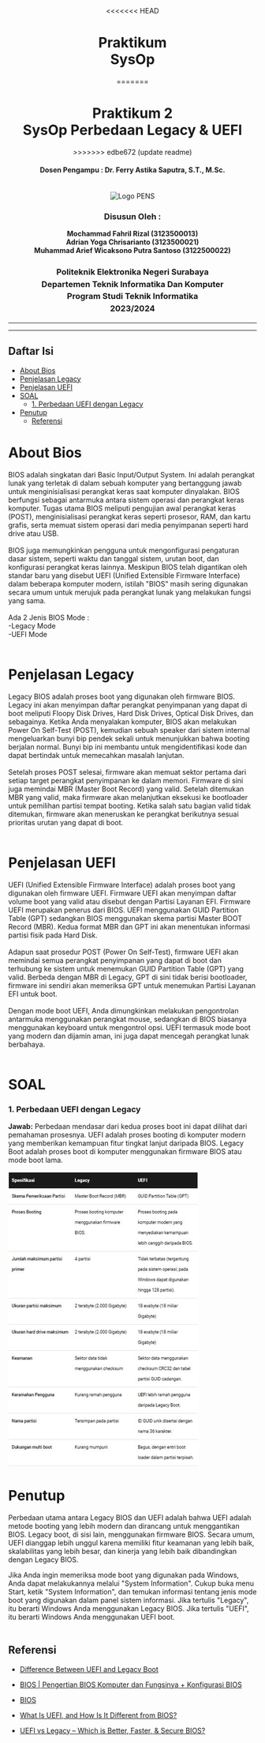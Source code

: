 <div align="center">
<<<<<<< HEAD
  <h1 style="text-align: center;font-weight: bold">Praktikum<br>SysOp</h1>
=======
  <h1 style="text-align: center;font-weight: bold">Praktikum 2<br>SysOp Perbedaan Legacy & UEFI</h1>
>>>>>>> edbe672 (update readme)
  <h4 style="text-align: center;">Dosen Pengampu : Dr. Ferry Astika Saputra, S.T., M.Sc.</h4>
</div>
<br />
<div align="center">
  <img src="https://upload.wikimedia.org/wikipedia/id/4/44/Logo_PENS.png" alt="Logo PENS">
  <h3 style="text-align: center;">Disusun Oleh : </h3>
  <p style="text-align: center;">
    <strong>Mochammad Fahril Rizal (3123500013)</strong><br>
    <strong>Adrian Yoga Chrisarianto (3123500021)</strong><br>
    <strong>Muhammad Arief Wicaksono Putra Santoso (3122500022)</strong>
  </p>

<h3 style="text-align: center;line-height: 1.5">Politeknik Elektronika Negeri Surabaya<br>Departemen Teknik Informatika Dan Komputer<br>Program Studi Teknik Informatika<br>2023/2024</h3>
  <hr><hr>
</div>

## Daftar Isi
- [About Bios](#about-bios)
- [Penjelasan Legacy](#penjelasan-legacy)
- [Penjelasan UEFI](#penjelasan-uefi)
- [SOAL](#soal)
    - [1. Perbedaan UEFI dengan Legacy](#1-perbedaan-uefi-dengan-legacy)
- [Penutup](#penutup)
  - [Referensi](#referensi)

# About Bios
BIOS adalah singkatan dari Basic Input/Output System. Ini adalah perangkat lunak yang terletak di dalam sebuah komputer yang bertanggung jawab untuk menginisialisasi perangkat keras saat komputer dinyalakan. BIOS berfungsi sebagai antarmuka antara sistem operasi dan perangkat keras komputer. Tugas utama BIOS meliputi pengujian awal perangkat keras (POST), menginisialisasi perangkat keras seperti prosesor, RAM, dan kartu grafis, serta memuat sistem operasi dari media penyimpanan seperti hard drive atau USB. <br><br>
 BIOS juga memungkinkan pengguna untuk mengonfigurasi pengaturan dasar sistem, seperti waktu dan tanggal sistem, urutan boot, dan konfigurasi perangkat keras lainnya. Meskipun BIOS telah digantikan oleh standar baru yang disebut UEFI (Unified Extensible Firmware Interface) dalam beberapa komputer modern, istilah "BIOS" masih sering digunakan secara umum untuk merujuk pada perangkat lunak yang melakukan fungsi yang sama. <br><br>
 Ada 2 Jenis BIOS Mode : <br>
 -Legacy Mode <br>
 -UEFI Mode <br><br>

 # Penjelasan Legacy
 Legacy BIOS adalah proses boot yang digunakan oleh firmware BIOS. Legacy ini akan menyimpan daftar perangkat penyimpanan yang dapat di boot meliputi Floopy Disk Drives, Hard Disk Drives, Optical Disk Drives, dan sebagainya. Ketika Anda menyalakan komputer, BIOS akan melakukan Power On Self-Test (POST), kemudian sebuah speaker dari sistem internal mengeluarkan bunyi bip pendek sekali untuk menunjukkan bahwa booting berjalan normal. Bunyi bip ini membantu untuk mengidentifikasi kode dan dapat bertindak untuk memecahkan masalah lanjutan.<br><br>
 Setelah proses POST selesai, firmware akan memuat sektor pertama dari setiap target perangkat penyimpanan ke dalam memori. Firmware di sini juga memindai MBR (Master Boot Record) yang valid. Setelah ditemukan MBR yang valid, maka firmware akan melanjutkan eksekusi ke bootloader untuk pemilihan partisi tempat booting. Ketika salah satu bagian valid tidak ditemukan, firmware akan meneruskan ke perangkat berikutnya sesuai prioritas urutan yang dapat di boot.<br><br>

# Penjelasan UEFI
UEFI (Unified Extensible Firmware Interface) adalah proses boot yang digunakan oleh firmware UEFI. Firmware UEFI akan menyimpan daftar volume boot yang valid atau disebut dengan Partisi Layanan EFI. Firmware UEFI merupakan penerus dari BIOS. UEFI menggunakan GUID Partition Table (GPT) sedangkan BIOS menggunakan skema partisi Master BOOT Record (MBR). Kedua format MBR dan GPT ini akan menentukan informasi partisi fisik pada Hard Disk.<br><br>
Adapun saat prosedur POST (Power On Self-Test), firmware UEFI akan memindai semua perangkat penyimpanan yang dapat di boot dan terhubung ke sistem untuk menemukan GUID Partition Table (GPT) yang valid. Berbeda dengan MBR di Legacy, GPT di sini tidak berisi bootloader, firmware ini sendiri akan memeriksa GPT untuk menemukan Partisi Layanan EFI untuk boot.<br><br>
Dengan mode boot UEFI, Anda dimungkinkan melakukan pengontrolan antarmuka menggunakan perangkat mouse, sedangkan di BIOS biasanya menggunakan keyboard untuk mengontrol opsi. UEFI termasuk mode boot yang modern dan dijamin aman, ini juga dapat mencegah perangkat lunak berbahaya.<br><br>

# SOAL
### 1. Perbedaan UEFI dengan Legacy
**Jawab:**
Perbedaan mendasar dari kedua proses boot ini dapat dilihat dari pemahaman prosesnya. UEFI adalah proses booting di komputer modern yang memberikan kemampuan fitur tingkat lanjut daripada BIOS. Legacy Boot adalah proses boot di komputer menggunakan firmware BIOS atau mode boot lama.

![Tabel](assets/img/Tabel.jpeg)

# Penutup

Perbedaan utama antara Legacy BIOS dan UEFI adalah bahwa UEFI adalah metode booting yang lebih modern dan dirancang untuk menggantikan BIOS. Legacy boot, di sisi lain, menggunakan firmware BIOS. Secara umum, UEFI dianggap lebih unggul karena memiliki fitur keamanan yang lebih baik, skalabilitas yang lebih besar, dan kinerja yang lebih baik dibandingkan dengan Legacy BIOS.

Jika Anda ingin memeriksa mode boot yang digunakan pada Windows, Anda dapat melakukannya melalui "System Information". Cukup buka menu Start, ketik "System Information", dan temukan informasi tentang jenis mode boot yang digunakan dalam panel sistem informasi. Jika tertulis "Legacy", itu berarti Windows Anda menggunakan Legacy BIOS. Jika tertulis "UEFI", itu berarti Windows Anda menggunakan UEFI boot.<br><br>

## Referensi
- [Difference Between UEFI and Legacy Boot](https://pediaa.com/difference-between-uefi-and-legacy-boot/)

- [BIOS | Pengertian BIOS Komputer dan Fungsinya + Konfigurasi BIOS](https://www.advernesia.com/blog/komputer/bios/#D)

- [BIOS](https://teknogram.id/kamus/bios/)

- [What Is UEFI, and How Is It Different from BIOS?](https://www.howtogeek.com/56958/htg-explains-how-uefi-will-replace-the-bios/)

- [UEFI vs Legacy – Which is Better, Faster, & Secure BIOS?](https://computermesh.com/uefi-vs-legacy/)
